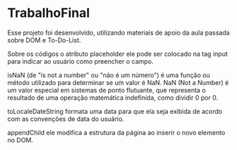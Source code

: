 ﻿# TrabalhoFinal

 Esse projeto foi desenvolvido, utilizando materiais de apoio da aula passada sobre DOM e To-Do-List. 

 Sobre os códigos
 o atributo placeholder ele pode ser colocado na tag input para indicar ao usuário como preencher o campo.

 isNaN (de "is not a number" ou "não é um número") é uma função ou método utilizado para determinar se um valor é NaN. NaN (Not a Number) é um valor especial em sistemas de ponto flutuante, que representa o resultado de uma operação matemática indefinida, como dividir 0 por 0. 

toLocaleDateString formata uma data para que ela seja exibida de acordo com as convenções de data do usuário.

appendChild ele modifica a estrutura da página ao inserir o novo elemento no DOM. 
